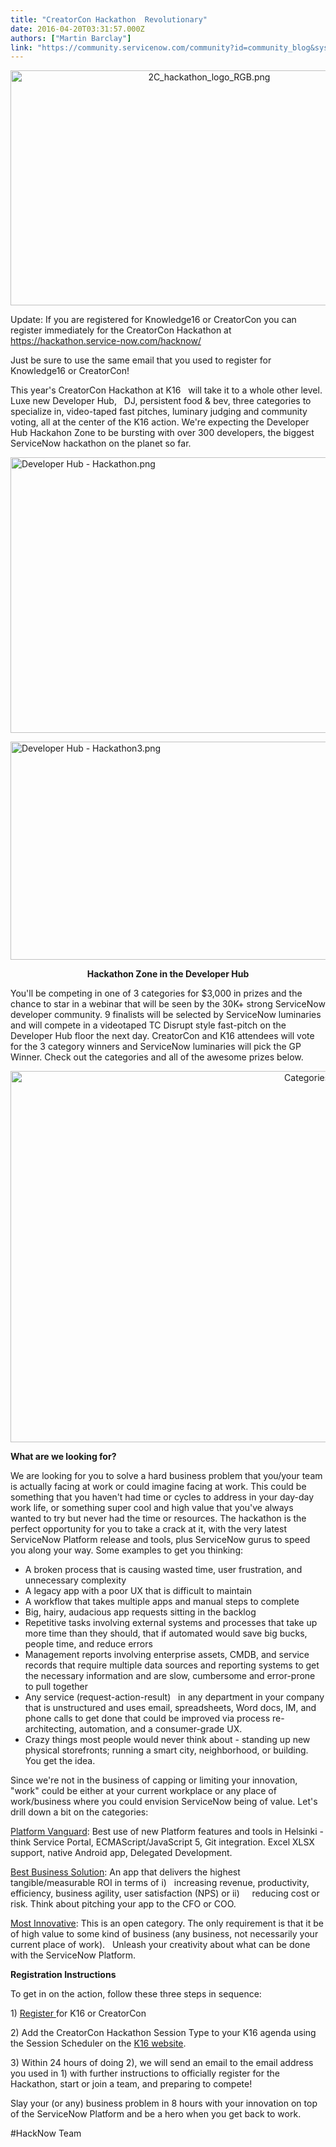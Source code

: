 ```yaml
---
title: "CreatorCon Hackathon  Revolutionary"
date: 2016-04-20T03:31:57.000Z
authors: ["Martin Barclay"]
link: "https://community.servicenow.com/community?id=community_blog&sys_id=d26e22eddbd0dbc01dcaf3231f961964"
---
```

<p style="text-align: center;"><img   alt="2C_hackathon_logo_RGB.png" class="image-6 jive-image" src="cf315d0adb5897049c9ffb651f96191c.iix" style="width: 620px; height: 376px;"/></p><p></p><p>Update: If you are registered for Knowledge16 or CreatorCon you can register immediately for the CreatorCon Hackathon at <a title="ackathon.service-now.com/hacknow/" href="https://hackathon.service-now.com/hacknow/">https://hackathon.service-now.com/hacknow/</a></p><p>Just be sure to use the same email that you used to register for Knowledge16 or CreatorCon!</p><p></p><p>This year's CreatorCon Hackathon at K16   will take it to a whole other level. Luxe new Developer Hub,   DJ, persistent food &amp; bev, three categories to specialize in, video-taped fast pitches, luminary judging and community voting, all at the center of the K16 action. We're expecting the Developer Hub Hackahon Zone to be bursting with over 300 developers, the biggest ServiceNow hackathon on the planet so far.</p><p></p><p><img   alt="Developer Hub - Hackathon.png" class="image-1 jive-image" height="441" src="f4d198c6db549fc068c1fb651f96196e.iix" style="display: block; margin-left: auto; margin-right: auto; height: 441px; width: 681.845px;" width="682"/></p><p></p><p></p><p><img   alt="Developer Hub - Hackathon3.png" class="image-5 jive-image" height="349" src="8c9e6739db1c93049c9ffb651f961995.iix" style="display: block; margin-left: auto; margin-right: auto; height: 349px; width: 741.027px;" width="741"/></p><p style="text-align: center;"><strong>Hackathon Zone in the Developer Hub</strong></p><p></p><p></p><p>You'll be competing in one of 3 categories for $3,000 in prizes and the chance to star in a webinar that will be seen by the 30K+ strong ServiceNow developer community. 9 finalists will be selected by ServiceNow luminaries and will compete in a videotaped TC Disrupt style fast-pitch on the Developer Hub floor the next day. CreatorCon and K16 attendees will vote for the 3 category winners and ServiceNow luminaries will pick the GP Winner. Check out the categories and all of the awesome prizes below.</p><p></p><p style="text-align: center;"><img  alt="Categories and Prizes v3.png" class="image-7 jive-image" height="595" src="0c63584edbd417041dcaf3231f96192b.iix" style="height: 594px; width: 1055.24px;" width="1055"/></p><p></p><p></p><p><strong>What are we looking for?</strong></p><p></p><p>We are looking for you to solve a hard business problem that you/your team is actually facing at work or could imagine facing at work. This could be something that you haven't had time or cycles to address in your day-day work life, or something super cool and high value that you've always wanted to try but never had the time or resources. The hackathon is the perfect opportunity for you to take a crack at it, with the very latest ServiceNow Platform release and tools, plus ServiceNow gurus to speed you along your way. Some examples to get you thinking:</p><p></p><ul><li>A broken process that is causing wasted time, user frustration, and unnecessary complexity</li><li>A legacy app with a poor UX that is difficult to maintain</li><li>A workflow that takes multiple apps and manual steps to complete</li><li>Big, hairy, audacious app requests sitting in the backlog</li><li>Repetitive tasks involving external systems and processes that take up more time than they should, that if automated would save big bucks, people time, and reduce errors</li><li>Management reports involving enterprise assets, CMDB, and service records that require multiple data sources and reporting systems to get the necessary information and are slow, cumbersome and error-prone to pull together</li><li>Any service (request-action-result)   in any department in your company that is unstructured and uses email, spreadsheets, Word docs, IM, and phone calls to get done that could be improved via process re-architecting, automation, and a consumer-grade UX.</li><li>Crazy things most people would never think about - standing up new physical storefronts; running a smart city, neighborhood, or building. You get the idea.</li></ul><p></p><p>Since we're not in the business of capping or limiting your innovation, "work" could be either at your current workplace or any place of work/business where you could envision ServiceNow being of value. Let's drill down a bit on the categories:</p><p></p><p><span style="text-decoration: underline;">Platform Vanguard</span>: Best use of new Platform features and tools in Helsinki - think Service Portal, ECMAScript/JavaScript 5, Git integration. Excel XLSX support, native Android app, Delegated Development.</p><p></p><p><span style="text-decoration: underline;">Best Business Solution</span>: An app that delivers the highest tangible/measurable ROI in terms of i)   increasing revenue, productivity, efficiency, business agility, user satisfaction (NPS) or ii)     reducing cost or risk. Think about pitching your app to the CFO or COO.</p><p></p><p><span style="text-decoration: underline;">Most Innovative</span>: This is an open category. The only requirement is that it be of high value to some kind of business (any business, not necessarily your current place of work).   Unleash your creativity about what can be done with the ServiceNow Platform.</p><p></p><p><strong>Registration Instructions</strong></p><p></p><p>To get in on the action, follow these three steps in sequence:</p><p></p><p>1) <a title="owledge.servicenow.com/register-pricing.html" href="http://knowledge.servicenow.com/register-pricing.html">Register </a>for K16 or CreatorCon</p><p>2) Add the CreatorCon Hackathon Session Type to your K16 agenda using the Session Scheduler on the <a title="owledge.servicenow.com/" href="http://knowledge.servicenow.com/">K16 website</a>.</p><p>3) Within 24 hours of doing 2), we will send an email to the email address you used in 1) with further instructions to officially register for the Hackathon, start or join a team, and preparing to compete!</p><p></p><p>Slay your (or any) business problem in 8 hours with your innovation on top of the ServiceNow Platform and be a hero when you get back to work.</p><p></p><p>#HackNow Team</p>